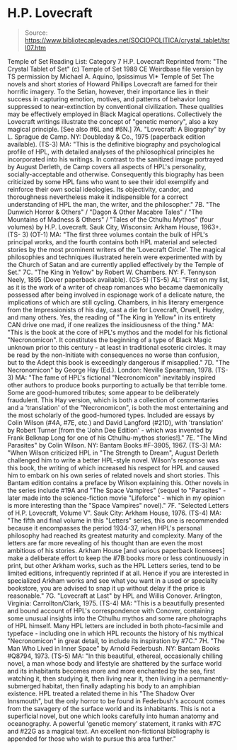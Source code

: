 # H.P. Lovecraft

> Source: https://www.bibliotecapleyades.net/SOCIOPOLITICA/crystal_tablet/tsrl07.htm

Temple of Set Reading List: Category 7
H.P. Lovecraft
Reprinted from: "The Crystal Tablet of Set" (c) Temple of Set 1989 CE Weirdbase file version
by TS permission by Michael A. Aquino, Ipsissimus VI* Temple of Set
The novels and short stories of Howard Phillips Lovecraft are famed for their horrific imagery. To the Setian, however, their importance lies in their success in capturing emotion, motives, and patterns of behavior long suppressed to near-extinction by conventional civilization. These qualities may be effectively employed in Black Magical operations. Collectively the Lovecraft writings illustrate the concept of "genetic memory", also a key magical principle. [See also #6L and #6N.] 7A. "Lovecraft: A Biography" by L. Sprague de Camp. NY: Doubleday & Co., 1975 (paperback edition available). (TS-3)
MA: "This is the definitive biography and psychological profile of HPL, with detailed analyses of the philosophical principles he incorporated into his writings.
In contrast to the sanitized image portrayed by August Derleth, de Camp covers all aspects of HPL's personality, socially-acceptable and otherwise. Consequently this biography has been criticized by some HPL fans who want to see their idol exemplify and reinforce their own social ideologies. Its objectivity, candor, and thoroughness nevertheless make it indispensible for a correct understanding of HPL the man, the writer, and the philosopher." 7B. "The Dunwich Horror & Others" / "Dagon & Other Macabre Tales" / "The Mountains of Madness & Others" / "Tales of the Cthulhu Mythos" (four volumes) by H.P. Lovecraft. Sauk City, Wisconsin: Arkham House, 1963+. (TS- 3) (OT-1)
MA: "The first three volumes contain the bulk of HPL's principal works, and the fourth contains both HPL material and selected stories by the most prominent writers of the 'Lovecraft Circle'.
The magical philosophies and techniques illustrated herein were experimented with by the Church of Satan and are currently applied effectively by the Temple of Set." 7C. "The King in Yellow" by Robert W. Chambers. NY: F. Tennyson Neely, 1895 (Dover paperback available). (CS-5) (TS-5) AL: "First on my list, as it is the work of a writer of cheap romances who became daemonically possessed after being involved in espionage work of a delicate nature, the implications of which are still cycling.
Chambers, in his literary emergence from the Impressionists of his day, cast a die for Lovecraft, Orwell, Huxley, and many others. Yes, the reading of "The King in Yellow" in its entirety CAN drive one mad, if one realizes the insidiousness of the thing."
MA: "This is the book at the core of HPL's mythos and the model for his fictional "Necronomicon". It constitutes the beginning of a type of Black Magic unknown prior to this century - at least in traditional esoteric circles. It may be read by the non-Initiate with consequences no worse than confusion, but to the Adept this book is exceedingly dangerous if misapplied." 7D. "The Necronomicon" by George Hay (Ed.). London: Neville Spearman, 1978. (TS-3)
MA: "The fame of HPL's fictional "Necronomicon" inevitably inspired other authors to produce books purporting to actually be that terrible tome. Some are good-humored tributes; some appear to be deliberately fraudulent.
This Hay version, which is both a collection of commentaries and a 'translation' of the "Necronomicon", is both the most entertaining and the most scholarly of the good-humored types. Included are essays by Colin Wilson (#4A, #7E, etc.) and David Langford (#21D), with 'translation' by Robert Turner [from the 'John Dee Edition' - which was invented by Frank Belknap Long for one of his Cthulhu-mythos stories!]." 7E. "The Mind Parasites" by Colin Wilson. NY: Bantam Books #F-3905, 1967. (TS-3)
MA: "When Wilson criticized HPL in "The Strength to Dream", August Derleth challenged him to write a better HPL-style novel. Wilson's response was this book, the writing of which increased his respect for HPL and caused him to embark on his own series of related novels and short stories.
This Bantam edition contains a preface by Wilson explaining this. Other novels in the series include #19A and "The Space Vampires" (sequel to "Parasites" - later made into the science-fiction movie "Lifeforce" - which in my opinion is more interesting than the "Space Vampires" novel)." 7F. "Selected Letters of H.P. Lovecraft, Volume V". Sauk City: Arkham House, 1976. (TS-4)
MA: "The fifth and final volume in this "Letters" series, this one is recommended because it encompasses the period 1934-37, when HPL's personal philosophy had reached its greatest maturity and complexity. Many of the letters are far more revealing of his thought than are even the most ambitious of his stories. Arkham House [and various paperback licensees] make a deliberate effort to keep the #7B books more or less continuously in print, but other Arkham works, such as the HPL Letters series, tend to be limited editions, infrequently reprinted if at all.
Hence if you are interested in specialized Arkham works and see what you want in a used or specialty bookstore, you are advised to snap it up without delay if the price is reasonable." 7G. "Lovecraft at Last" by HPL and Willis Conover. Arlington, Virginia: Carrollton/Clark, 1975. (TS-4)
MA: "This is a beautifully presented and bound account of HPL's correspondence with Conover, containing some unusual insights into the Cthulhu mythos and some rare photographs of HPL himself. Many HPL letters are included in both photo-facsimile and typeface - including one in which HPL recounts the history of his mythical "Necronomicon" in great detail, to include its inspiration by #7C." 7H. "The Man Who Lived in Inner Space" by Arnold Federbush. NY: Bantam Books #Q8794, 1973. (TS-5)
MA: "In this beautiful, ethereal, occasionally chilling novel, a man whose body and lifestyle are shattered by the surface world and its inhabitants becomes more and more enchanted by the sea, first watching it, then studying it, then living near it, then living in a permanently- submerged habitat, then finally adapting his body to an amphibian existence.
HPL treated a related theme in his "The Shadow Over Innsmouth", but the only horror to be found in Federbush's account comes from the savagery of the surface world and its inhabitants. This is not a superficial novel, but one which looks carefully into human anatomy and oceanography. A powerful 'genetic memory' statement, it ranks with #7C and #22G as a magical text. An excellent non-fictional bibliography is appended for those who wish to pursue this area further."
